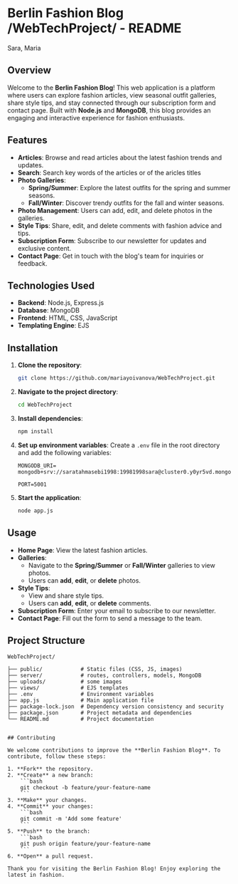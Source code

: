 # Berlin Fashion Blog /WebTechProject/ - README
Sara, Maria


## Overview

Welcome to the **Berlin Fashion Blog**! This web application is a platform where users can explore fashion articles, view seasonal outfit galleries, share style tips, and stay connected through our subscription form and contact page. Built with **Node.js** and **MongoDB**, this blog provides an engaging and interactive experience for fashion enthusiasts.

## Features

- **Articles**: Browse and read articles about the latest fashion trends and updates.
- **Search**: Search key words of the articles or of the aricles titles
- **Photo Galleries**:
  - **Spring/Summer**: Explore the latest outfits for the spring and summer seasons.
  - **Fall/Winter**: Discover trendy outfits for the fall and winter seasons.
- **Photo Management**: Users can add, edit, and delete photos in the galleries.
- **Style Tips**: Share, edit, and delete comments with fashion advice and tips.
- **Subscription Form**: Subscribe to our newsletter for updates and exclusive content.
- **Contact Page**: Get in touch with the blog's team for inquiries or feedback.

## Technologies Used

- **Backend**: Node.js, Express.js
- **Database**: MongoDB
- **Frontend**: HTML, CSS, JavaScript
- **Templating Engine**: EJS

## Installation

1. **Clone the repository**:
    ```bash
    git clone https://github.com/mariayoivanova/WebTechProject.git
    ```
2. **Navigate to the project directory**:
    ```bash
    cd WebTechProject
    ```
3. **Install dependencies**:
    ```bash
    npm install
    ```
4. **Set up environment variables**:
    Create a `.env` file in the root directory and add the following variables:
    ```env
    MONGODB_URI= mongodb+srv://saratahmasebi1998:19981998sara@cluster0.y0yr5vd.mongodb.net/
    
    PORT=5001
    ```
5. **Start the application**:
    ```bash
    node app.js
    ```

## Usage

- **Home Page**: View the latest fashion articles.
- **Galleries**: 
  - Navigate to the **Spring/Summer** or **Fall/Winter** galleries to view photos.
  - Users can **add**, **edit**, or **delete** photos.
- **Style Tips**: 
  - View and share style tips.
  - Users can **add**, **edit**, or **delete** comments.
- **Subscription Form**: Enter your email to subscribe to our newsletter.
- **Contact Page**: Fill out the form to send a message to the team.

## Project Structure

```plaintext
WebTechProject/

├── public/            # Static files (CSS, JS, images)
├── server/            # routes, controllers, models, MongoDB
├── uploads/           # some images
├── views/             # EJS templates
├── .env               # Environment variables
├── app.js             # Main application file
├── package-lock.json  # Dependency version consistency and security
├── package.json       # Project metadata and dependencies
└── README.md          # Project documentation


## Contributing

We welcome contributions to improve the **Berlin Fashion Blog**. To contribute, follow these steps:

1. **Fork** the repository.
2. **Create** a new branch:
    ```bash
    git checkout -b feature/your-feature-name
    ```
3. **Make** your changes.
4. **Commit** your changes:
    ```bash
    git commit -m 'Add some feature'
    ```
5. **Push** to the branch:
    ```bash
    git push origin feature/your-feature-name
    ```
6. **Open** a pull request.

Thank you for visiting the Berlin Fashion Blog! Enjoy exploring the latest in fashion.